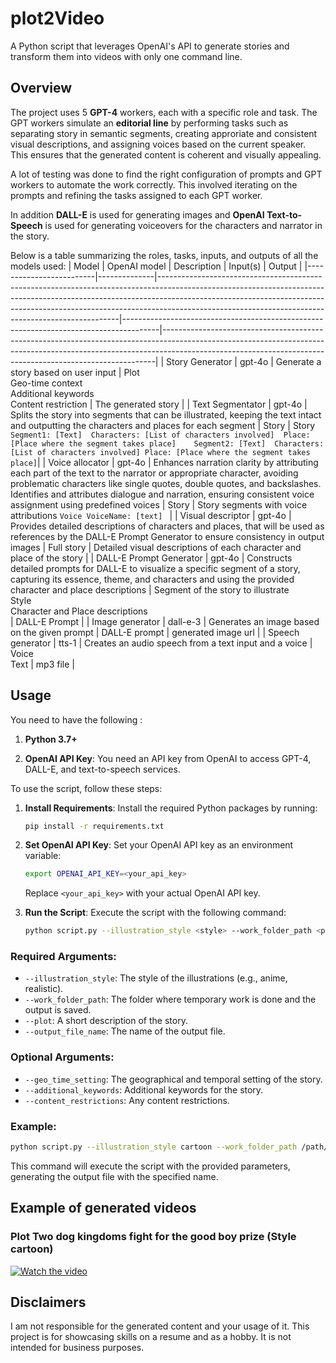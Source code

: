 # plot2Video

A Python script that leverages OpenAI's API to generate stories and transform them into videos with only one command line.

## Overview
The project uses 5 **GPT-4** workers, each with a specific role and task. The GPT workers simulate an **editorial line** by performing tasks such as separating story in semantic segments, creating approriate and consistent visual descriptions, and assigning voices based on the current speaker. This ensures that the generated content is coherent and visually appealing.

A lot of testing was done to find the right configuration of prompts and GPT workers to automate the work correctly. This involved iterating on the prompts and refining the tasks assigned to each GPT worker.

In addition **DALL-E** is used for generating images and **OpenAI Text-to-Speech** is used for generating voiceovers for the characters and narrator in the story.

Below is a table summarizing the roles, tasks, inputs, and outputs of all the models used:
| Model                   | OpenAI model | Description                                                                                                                                                                                                                                                                                                  | Input(s)                                                                              | Output                                                                                                                                                                                                                                 |
|-------------------------|--------------|--------------------------------------------------------------------------------------------------------------------------------------------------------------------------------------------------------------------------------------------------------------------------------------------------------------|---------------------------------------------------------------------------------------|----------------------------------------------------------------------------------------------------------------------------------------------------------------------------------------------------------------------------------------|
| Story Generator         | gpt-4o       | Generate a story based on user input                                                                                                                                                                                                                                                                         | Plot <br> Geo-time context <br> Additional keywords <br> Content restriction                  | The generated story                                                                                                                                                                                                                    |
| Text Segmentator        | gpt-4o       | Splits the story into segments that can be illustrated, keeping the text intact and outputting the characters and places for each segment                                                                                                                                                                    | Story                                                                                 | Story <br> ```Segment1: [Text]  Characters: [List of characters involved]  Place: [Place where the segment takes place]    Segment2: [Text]  Characters: [List of characters involved] Place: [Place where the segment takes place]```|
| Voice allocator         | gpt-4o       | Enhances narration clarity by attributing each part of the text to the narrator or appropriate character, avoiding problematic characters like single quotes, double quotes, and backslashes. Identifies and attributes dialogue and narration, ensuring consistent voice assignment using predefined voices | Story                                                                                 | Story segments with voice attributions ``` Voice VoiceName: [text]  ```                                                                                                                                                                |
| Visual descriptor       | gpt-4o       | Provides detailed descriptions of characters and places, that will be used as references by the DALL-E Prompt Generator to ensure consistency in output images                                                                                                                                               | Full story                                                                            | Detailed visual descriptions of each character and place of the story                                                                                                                                                                  |
| DALL-E Prompt Generator | gpt-4o       | Constructs detailed prompts for DALL-E to visualize a specific segment of a story, capturing its essence, theme, and characters and using the provided character and place descriptions                                                                                                                      |  Segment of the story to illustrate <br>  Style <br>  Character and Place descriptions<br>  | DALL-E Prompt                                                                                                                                                                                                                          |
| Image generator         | dall-e-3     | Generates an image based on the given prompt                                                                                                                                                                                                                                                                 | DALL-E prompt                                                                         | generated image url                                                                                                                                                                                                                    |
| Speech generator        | tts-1        | Creates an audio speech from a text input and a voice                                                                                                                                                                                                                                                        |  Voice <br>  Text                                                                     | mp3 file                                                                                                                                                                                                                               |
## Usage

 You need to have the following :

1. **Python 3.7+**

2. **OpenAI API Key**: You need an API key from OpenAI to access GPT-4, DALL-E, and text-to-speech services.

To use the script, follow these steps:

1. **Install Requirements**: Install the required Python packages by running:

   ```bash
   pip install -r requirements.txt
   ```

2. **Set OpenAI API Key**: Set your OpenAI API key as an environment variable:

   ```bash
   export OPENAI_API_KEY=<your_api_key>
   ```

   Replace `<your_api_key>` with your actual OpenAI API key.

3. **Run the Script**: Execute the script with the following command:

   ```bash
   python script.py --illustration_style <style> --work_folder_path <path> --overall_plot <description> --output_file_name <filename>
   ```

### Required Arguments:

- `--illustration_style`: The style of the illustrations (e.g., anime, realistic).
- `--work_folder_path`: The folder where temporary work is done and the output is saved.
- `--plot`: A short description of the story.
- `--output_file_name`: The name of the output file.

### Optional Arguments:

- `--geo_time_setting`: The geographical and temporal setting of the story.
- `--additional_keywords`: Additional keywords for the story.
- `--content_restrictions`: Any content restrictions.

### Example:

```bash
python script.py --illustration_style cartoon --work_folder_path /path/to/folder --overall_plot "A gripping tale of adventure" --geo_time_setting "Medieval Europe" --additional_keywords fantasy --content_restrictions "PG-13" --output_file_name output.txt
```

This command will execute the script with the provided parameters, generating the output file with the specified name.

## Example of generated videos

### Plot Two dog kingdoms fight for the good boy prize (Style cartoon)
[![Watch the video](https://img.youtube.com/vi/sS4SgaWSegs/maxresdefault.jpg)](https://youtu.be/sS4SgaWSegs)

## Disclaimers

I am not responsible for the generated content and your usage of it. This project is for showcasing skills on a resume and as a hobby. It is not intended for business purposes.






